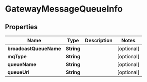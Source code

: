 

# GatewayMessageQueueInfo

## Properties

Name | Type | Description | Notes
------------ | ------------- | ------------- | -------------
**broadcastQueueName** | **String** |  |  [optional]
**mqType** | **String** |  |  [optional]
**queueName** | **String** |  |  [optional]
**queueUrl** | **String** |  |  [optional]



